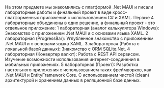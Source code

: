 На этом предмете мы знакомились с платформой .Net MAUI и писали лабораторные работы и финальный проект в виде кросс-платформенных приложений с использованием C# и XAML.
Первые 4 лабораторные объединены в одно решение, а финальный проект - это отдельное приложение:
1 лабораторная (аналог калькулятора Windows): Знакомство с приложением .Net MAUI и с основами языка XAML.
2 лабораторная (ProgressBar): Углубленное знакомство с приложением .Net MAUI и с основами языка XAML.
3 лабораторная (Работа с локальной базой данных): Знакомство с ORM SQLite.Net.
4 лабораторная (Конвертер валют): Работа с REST API сервисом. Изучение возможности использования интернет-соединения в мобильных приложениях.
5 лабораторная (Проект): Разрботка настольного приложения с использованием таких фреймворков, как .Net MAUI и EntityFramework Core. С использованием чистой (clean) архитектурой и хранением данных в реляционной базе данных.
